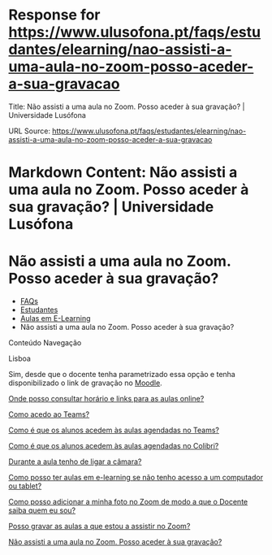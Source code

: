 # Response for https://www.ulusofona.pt/faqs/estudantes/elearning/nao-assisti-a-uma-aula-no-zoom-posso-aceder-a-sua-gravacao

Title: Não assisti a uma aula no Zoom. Posso aceder à sua gravação? | Universidade Lusófona

URL Source: https://www.ulusofona.pt/faqs/estudantes/elearning/nao-assisti-a-uma-aula-no-zoom-posso-aceder-a-sua-gravacao

Markdown Content:
Não assisti a uma aula no Zoom. Posso aceder à sua gravação? | Universidade Lusófona
===============

 

Não assisti a uma aula no Zoom. Posso aceder à sua gravação?
============================================================

*   [FAQs](https://www.ulusofona.pt/faqs/)
*   [Estudantes](https://www.ulusofona.pt/faqs/estudantes)
*   [Aulas em E-Learning](https://www.ulusofona.pt/faqs/estudantes/elearning)
*   Não assisti a uma aula no Zoom. Posso aceder à sua gravação?

[](https://www.ulusofona.pt/)

Conteúdo Navegação

Lisboa

Sim, desde que o docente tenha parametrizado essa opção e tenha disponibilizado o link de gravação no [Moodle](https://moodle.ensinolusofona.pt/).

[Onde posso consultar horário e links para as aulas online?](https://www.ulusofona.pt/faqs/estudantes/elearning/onde-posso-consultar-horario-e-links-para-as-aulas-online)

[Como acedo ao Teams?](https://www.ulusofona.pt/faqs/estudantes/elearning/como-acedo-ao-teams)

[Como é que os alunos acedem às aulas agendadas no Teams?](https://www.ulusofona.pt/faqs/estudantes/elearning/como-e-que-os-alunos-acedem-as-aulas-agendadas-no-teams)

[Como é que os alunos acedem às aulas agendadas no Colibri?](https://www.ulusofona.pt/faqs/estudantes/elearning/como-e-que-os-alunos-acedem-as-aulas-agendadas-no-colibri)

[Durante a aula tenho de ligar a câmara?](https://www.ulusofona.pt/faqs/estudantes/elearning/durante-a-aula-tenho-de-ligar-a-camara)

[Como posso ter aulas em e-learning se não tenho acesso a um computador ou tablet?](https://www.ulusofona.pt/faqs/estudantes/elearning/como-posso-a-ter-aulas-em-e-learning-se-nao-tenho-acesso-a-um-computador-ou-tablet)

[Como posso adicionar a minha foto no Zoom de modo a que o Docente saiba quem eu sou?](https://www.ulusofona.pt/faqs/estudantes/elearning/como-posso-adicionar-a-minha-foto-no-zoom-de-modo-a-que-o-docente-saiba-quem-eu-sou)

[Posso gravar as aulas a que estou a assistir no Zoom?](https://www.ulusofona.pt/faqs/estudantes/elearning/posso-gravar-as-aulas-a-que-estou-a-assistir-no-zoom)

[Não assisti a uma aula no Zoom. Posso aceder à sua gravação?](https://www.ulusofona.pt/faqs/estudantes/elearning/nao-assisti-a-uma-aula-no-zoom-posso-aceder-a-sua-gravacao)

